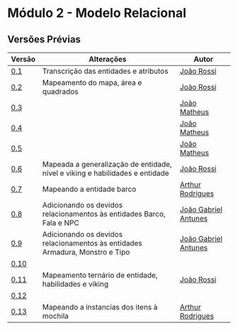 # Módulo 2 - Modelo Relacional

## Versões Prévias

| Versão | Alterações | Autor | 
| ------ | ---------- | ----- |
| [0.1](./vikings_MRel-v0.1.png) | Transcrição das entidades e atributos | [João Rossi](https://github.com/bielrossi15) |
| [0.2](./vikings_MRel-v0.2.png) | Mapeamento do mapa, área e quadrados | [João Rossi](https://github.com/bielrossi15) |
| [0.3](./vikings_MRel-v0.3.png) | | [João Matheus](https://github.com/J-Matheus) |
| [0.4](./vikings_MRel-v0.4.png) | | [João Matheus](https://github.com/J-Matheus) |
| [0.5](./vikings_MRel-v0.5.png) | | [João Matheus](https://github.com/J-Matheus) |
| [0.6](./vikings_MRel-v0.6.png) | Mapeada a generalização de entidade, nível e viking e habilidades e entidade | [João Rossi](https://github.com/bielrossi15) |
| [0.7](./vikings_MRel_v0.7.drawio.png) | Mapeando a entidade barco | [Arthur Rodrigues](https://github.com/arthurarp) |
| [0.8](./vikings_MRel_v0.8.png) | Adicionando os devidos relacionamentos às entidades Barco, Fala e NPC | [João Gabriel Antunes](https://github.com/flyerjohn) |
| [0.9](./vikings_MRel_v0.9.png) | Adicionando os devidos relacionamentos às entidades Armadura, Monstro e Tipo | [João Gabriel Antunes](https://github.com/flyerjohn) |
| [0.10](./vikings_MRel_v0.10.png) |  |  |
| [0.11](./vikings_MRel_v0.9.png) | Mapeamento ternário de entidade, habilidades e viking | [João Rossi](https://github.com/bielrossi15) |
| [0.12](./vikings_MRel_v0.12.drawio.png) | | |
| [0.13](./vikings_MRel_v0.13.png) | Mapeando a instancias dos itens à mochila | [Arthur Rodrigues](https://github.com/arthurarp) |
